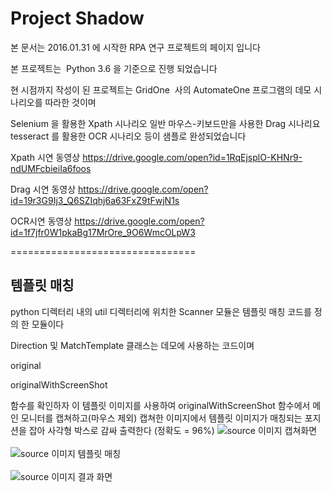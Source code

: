 # Project Shadow

본 문서는 2016.01.31 에 시작한  RPA  연구 프로젝트의 페이지 입니다

본 프로젝트는  Python 3.6 을 기준으로 진행 되었습니다



현 시점까지 작성이 된 프로젝트는 GridOne  사의 AutomateOne 프로그램의 데모 시나리오를 따라한 것이며

Selenium 을 활용한 Xpath 시나리오
일반 마우스-키보드만을 사용한 Drag 시나리요
tesseract 를 활용한 OCR 시나리오
등이 샘플로 완성되었습니다



Xpath 시연 동영상
https://drive.google.com/open?id=1RqEjsplO-KHNr9-ndUMFcbieiIa6foos



Drag 시연 동영상
https://drive.google.com/open?id=19r3G9Ij3_Q6SZIqhj6a63FxZ9tFwjN1s



OCR시연 동영상
https://drive.google.com/open?id=1f7jfr0W1pkaBg17MrOre_9O6WmcOLpW3


================================
## 템플릿 매칭

python 디렉터리 내의 util 디렉터리에 위치한 Scanner 모듈은 템플릿 매칭 코드를 정의 한 모듈이다

Direction 및 MatchTemplate 클래스는 데모에 사용하는 코드이며


original

originalWithScreenShot

함수를 확인하자
이 템플릿 이미지를 사용하여 originalWithScreenShot 함수에서 메인 모니터를 캡쳐하고(마우스 제외)
캡쳐한 이미지에서 템플릿 이미지가 매칭되는 포지션을 잡아 사각형 박스로 감싸 출력한다 (정확도 = 96%)
![source 이미지](https://github.com/kam6512/SimpleRPA/blob/master/samples/TemplateMatchingSample/source.png)
캡쳐화면
</br>
</br>
![source 이미지](https://github.com/kam6512/SimpleRPA/blob/master/samples/TemplateMatchingSample/result.png)
템플릿 매칭 
</br>
</br>
![source 이미지](https://github.com/kam6512/SimpleRPA/blob/master/samples/TemplateMatchingSample/points.png)
결과 화면
